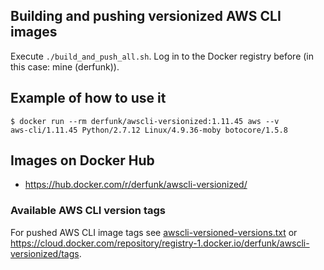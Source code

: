 ## Building and pushing versionized AWS CLI images
Execute `./build_and_push_all.sh`.
Log in to the Docker registry before (in this case: mine (derfunk)).

## Example of how to use it
```
$ docker run --rm derfunk/awscli-versionized:1.11.45 aws --v
aws-cli/1.11.45 Python/2.7.12 Linux/4.9.36-moby botocore/1.5.8
```
## Images on Docker Hub

 - https://hub.docker.com/r/derfunk/awscli-versionized/

### Available AWS CLI version tags
For pushed AWS CLI image tags see [awscli-versioned-versions.txt](awscli-versioned-versions.txt) or https://cloud.docker.com/repository/registry-1.docker.io/derfunk/awscli-versionized/tags.
